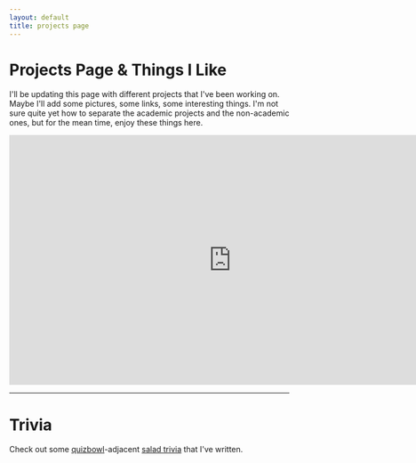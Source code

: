```yaml
---
layout: default
title: projects page
---
```


# Projects Page & Things I Like

I'll be updating this page with different projects that I've been working on. Maybe I'll add some pictures, some links, some interesting things. I'm not sure quite yet how to separate the academic projects and the non-academic ones, but for the mean time, enjoy these things here.

<iframe width="798" height="449" src="https://www.youtube.com/embed/FQ1ssWsg0OY" frameborder="0" allow="accelerometer; autoplay; encrypted-media; gyroscope; picture-in-picture" allowfullscreen></iframe>

---

# Trivia

Check out some [quizbowl](https://www.naqt.com/)-adjacent <a href="/projects/saladbowl.md">salad trivia</a> that I've written.
